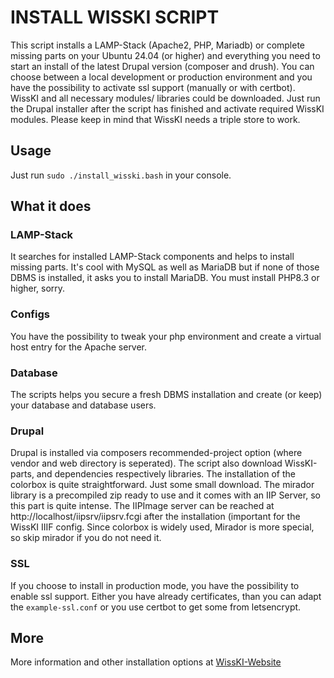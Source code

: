 # INSTALL WISSKI SCRIPT
This script installs a LAMP-Stack (Apache2, PHP, Mariadb) or complete missing parts on your Ubuntu 24.04 (or higher) and everything you need to start an install of the latest Drupal version (composer and drush). You can choose between a local development or production environment and you have the possibility to activate ssl support (manually or with certbot). WissKI and all necessary modules/ libraries could be downloaded. Just run the Drupal installer after the script has finished and activate required WissKI modules. Please keep in mind that WissKI needs a triple store to work.
## Usage
Just run `sudo ./install_wisski.bash` in your console.
## What it does
### LAMP-Stack
It searches for installed LAMP-Stack components and helps to install missing parts.
It's cool with MySQL as well as MariaDB but if none of those DBMS is installed, it asks you to install MariaDB.
You must install PHP8.3 or higher, sorry.
### Configs
You have the possibility to tweak your php environment and create a virtual host entry for the Apache server.
### Database
The scripts helps you secure a fresh DBMS installation and create (or keep) your database and database users.
### Drupal
Drupal is installed via composers recommended-project option (where vendor and web directory is seperated).
The script also download WissKI-parts, and dependencies respectively libraries. The installation of the colorbox is quite straightforward. Just some small download. The mirador library is a precompiled zip ready to use and it comes with an IIP Server, so this part is quite intense. The IIPImage server can be reached at http://localhost/iipsrv/iipsrv.fcgi after the installation (important for the WissKI IIIF config. Since colorbox is widely used, Mirador is more special, so skip mirador if you do not need it.
### SSL
If you choose to install in production mode, you have the possibility to enable ssl support.
Either you have already certificates, than you can adapt the `example-ssl.conf` or you use certbot to get some from letsencrypt.
## More
More information and other installation options at [WissKI-Website](wisskieu.nasarek.org)
